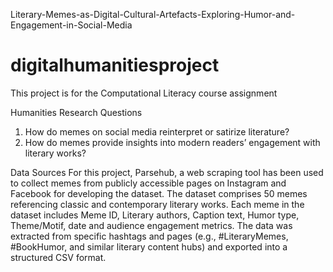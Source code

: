  Literary-Memes-as-Digital-Cultural-Artefacts-Exploring-Humor-and-Engagement-in-Social-Media
 # digitalhumanitiesproject
 This project is for the Computational Literacy course assignment

Humanities Research Questions
1.	How do memes on social media reinterpret or satirize literature?
2.	How do memes provide insights into modern readers’ engagement with literary works? 

Data Sources
For this project, Parsehub, a web scraping tool has been used to collect memes from publicly accessible pages on Instagram and Facebook for developing the dataset. The dataset comprises 50 memes referencing classic and contemporary literary works. Each meme in the dataset includes Meme ID, Literary authors, Caption text, Humor type, Theme/Motif, date and audience engagement metrics.
The data was extracted from specific hashtags and pages (e.g., #LiteraryMemes, #BookHumor, and similar literary content hubs) and exported into a structured CSV format. 
